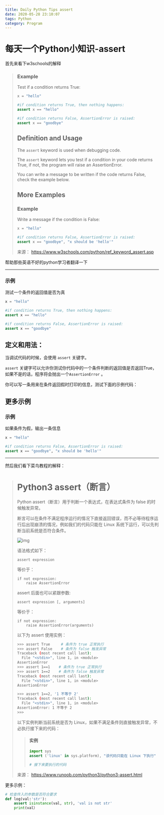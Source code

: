 ```yaml
---
title: Daily Python Tips assert
date: 2020-05-28 23:10:07
tags: Python
category: Program
---
```

# 每天一个Python小知识-assert

首先来看下w3schools的解释

> ### Example
>
> Test if a condition returns True:
>
> ```python
> x = "hello"
> 
> #if condition returns True, then nothing happens:
> assert x == "hello"
> 
> #if condition returns False, AssertionError is raised:
> assert x == "goodbye"
> ```
>
> ## Definition and Usage
>
> The `assert` keyword is used when debugging code.
>
> The `assert` keyword lets you test if a condition in your code returns True, if not, the program will raise an AssertionError.
>
> You can write a message to be written if the code returns False, check the example below.
>
> ## More Examples
>
> ### Example
>
> Write a message if the condition is False:
>
> ```python
> x = "hello"
> 
> #if condition returns False, AssertionError is raised:
> assert x == "goodbye", "x should be 'hello'"
> ```
>
> 来源： https://www.w3schools.com/python/ref_keyword_assert.asp

帮助那些英语不好的python学习者翻译一下

---

### 示例

测试一个条件的返回值是否为真

```python
x = "hello"

#if condition returns True, then nothing happens:
assert x == "hello"

#if condition returns False, AssertionError is raised:
assert x == "goodbye"
```

## **定义和用法：**

当调试代码的时候，会使用 `assert` 关键字。

 `assert` 关键字可以允许你测试你代码中的一个条件判断的返回值是否返回True，如果不是的话，程序将会抛出一个`AssertionError` 。

你可以写一条用来在条件返回假时打印的信息，测试下面的示例代码：

## 更多示例

### 示例

如果条件为假，输出一条信息

```python
x = "hello"

#if condition returns False, AssertionError is raised:
assert x == "goodbye", "x should be 'hello'"
```

---

然后我们看下菜鸟教程的解释：

> # Python3 assert（断言）
>
> Python assert（断言）用于判断一个表达式，在表达式条件为 false 的时候触发异常。
>
> 断言可以在条件不满足程序运行的情况下直接返回错误，而不必等待程序运行后出现崩溃的情况，例如我们的代码只能在 Linux 系统下运行，可以先判断当前系统是否符合条件。
>
> ![img](https://www.runoob.com/wp-content/uploads/2019/07/assert.png)
>
> 语法格式如下：
>
> ```
> assert expression
> ```
>
> 等价于：
>
> ```
> if not expression:
>     raise AssertionError
> ```
>
> assert 后面也可以紧跟参数:
>
> ```
> assert expression [, arguments]
> ```
>
> 等价于：
>
> ```
> if not expression:
>     raise AssertionError(arguments)
> ```
>
> 以下为 assert 使用实例：
>
> ```bash
> >>> assert True     # 条件为 true 正常执行
> >>> assert False    # 条件为 false 触发异常
> Traceback (most recent call last):
>   File "<stdin>", line 1, in <module>
> AssertionError
> >>> assert 1==1    # 条件为 true 正常执行
> >>> assert 1==2    # 条件为 false 触发异常
> Traceback (most recent call last):
>   File "<stdin>", line 1, in <module>
> AssertionError
> 
> >>> assert 1==2, '1 不等于 2'
> Traceback (most recent call last):
>   File "<stdin>", line 1, in <module>
> AssertionError: 1 不等于 2
> >>>
> ```
>
> 以下实例判断当前系统是否为 Linux，如果不满足条件则直接触发异常，不必执行接下来的代码：
>
> > #### 实例
> >
> > ```python
> > import sys
> > assert ('linux' in sys.platform), "该代码只能在 Linux 下执行"
> > 
> > # 接下来要执行的代码
> > ```
>
> 来源： https://www.runoob.com/python3/python3-assert.html

更多示例：

```python
# 检查传入的参数是否符合要求
def log(val:'str'):
    assert isinstance(val, str), 'val is not str'
    print(val）
```